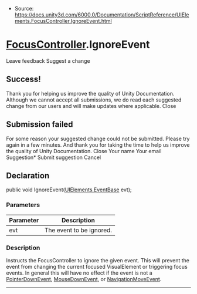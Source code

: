 * Source: https://docs.unity3d.com/6000.0/Documentation/ScriptReference/UIElements.FocusController.IgnoreEvent.html

#  [FocusController](https://docs.unity3d.com/6000.0/Documentation/ScriptReference/UIElements.FocusController.html).IgnoreEvent
Leave feedback
Suggest a change
## Success!
Thank you for helping us improve the quality of Unity Documentation. Although we cannot accept all submissions, we do read each suggested change from our users and will make updates where applicable.
Close
## Submission failed
For some reason your suggested change could not be submitted. Please <a>try again</a> in a few minutes. And thank you for taking the time to help us improve the quality of Unity Documentation.
Close
Your name Your email Suggestion* Submit suggestion
Cancel
## Declaration
public void IgnoreEvent([UIElements.EventBase](https://docs.unity3d.com/6000.0/Documentation/ScriptReference/UIElements.EventBase.html) evt); 
### Parameters
Parameter | Description  
---|---  
evt | The event to be ignored.  
### Description
Instructs the FocusController to ignore the given event. This will prevent the event from changing the current focused VisualElement or triggering focus events. 
In general this will have no effect if the event is not a [PointerDownEvent](https://docs.unity3d.com/6000.0/Documentation/ScriptReference/UIElements.PointerDownEvent.html), [MouseDownEvent](https://docs.unity3d.com/6000.0/Documentation/ScriptReference/UIElements.MouseDownEvent.html), or [NavigationMoveEvent](https://docs.unity3d.com/6000.0/Documentation/ScriptReference/UIElements.NavigationMoveEvent.html). 
* * *
